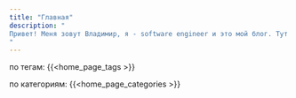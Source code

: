 ```yaml
---
title: "Главная"
description: "
Привет! Меня зовут Владимир, я - software engineer и это мой блог. Тут Вы сможете найти: обзоры, статьи об интеграциях, переводы статей, заметки из книг. Буду рад, если сумеете найти на моем блоге что то интересное и полезное для себя. Приятного чтения!
"
---
```


по тегам:
{{<home_page_tags >}}

по категориям:
{{<home_page_categories >}}


